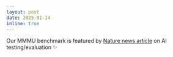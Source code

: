 ```yaml
---
layout: post
date: 2025-01-14
inline: true
---
```


Our MMMU benchmark is featured by <a href="https://www.nature.com/articles/d41586-025-00110-6?linkId=12498951" target="blank">Nature news article</a> on AI testing/evaluation :sparkles:


